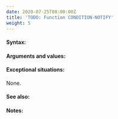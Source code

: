 ```yaml
---
date: 2020-07-25T08:00:00Z
title: 'TODO: Function CONDITION-NOTIFY'
weight: 5
---
```


#### Syntax:

#### Arguments and values:

#### Exceptional situations:

None.

#### See also:

#### Notes:
